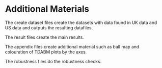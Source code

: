 # Additional Materials 
The create dataset files create the datasets with data found in UK data and US data and outputs the resulting datafiles.

The result files create the main results.

The appendix files create additional material such as ball map and colouration of TDABM plots by the axes. 

The robustness files do the robustness checks. 